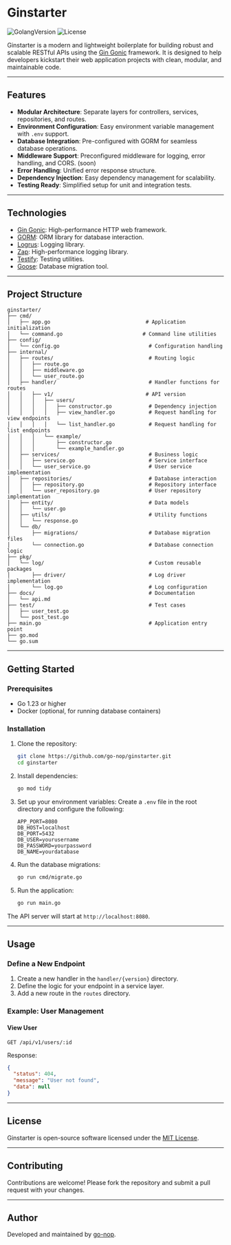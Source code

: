 # Ginstarter
![GolangVersion](https://img.shields.io/github/go-mod/go-version/go-nop/ginstarter)
![License](https://img.shields.io/github/license/go-nop/ginstarter)


Ginstarter is a modern and lightweight boilerplate for building robust and scalable RESTful APIs using the [Gin Gonic](https://github.com/gin-gonic/gin) framework. It is designed to help developers kickstart their web application projects with clean, modular, and maintainable code.

---

## Features
- **Modular Architecture**: Separate layers for controllers, services, repositories, and routes.
- **Environment Configuration**: Easy environment variable management with `.env` support.
- **Database Integration**: Pre-configured with GORM for seamless database operations.
- **Middleware Support**: Preconfigured middleware for logging, error handling, and CORS. (soon)
- **Error Handling**: Unified error response structure.
- **Dependency Injection**: Easy dependency management for scalability.
- **Testing Ready**: Simplified setup for unit and integration tests.

---

## Technologies
- [Gin Gonic](https://github.com/gin-gonic/gin): High-performance HTTP web framework.
- [GORM](https://gorm.io/): ORM library for database interaction.
- [Logrus](https://github.com/sirupsen/logrus): Logging library.
- [Zap](https://github.com/uber-go/zap): High-performance logging library.
- [Testify](https://github.com/stretchr/testify): Testing utilities.
- [Goose](https://github.com/pressly/goose): Database migration tool.

---

## Project Structure
```
ginstarter/
├── cmd/
│   ├── app.go                               # Application initialization
│   └── command.go                          # Command line utilities
├── config/
│   └── config.go                             # Configuration handling
├── internal/
│   ├── routes/                               # Routing logic
│   │   ├── route.go
│   │   ├── middleware.go
│   │   └── user_route.go
│   ├── handler/                              # Handler functions for routes
│   │   ├── v1/                              # API version
│   │   │   ├── users/
│   │   │   │   ├── constructor.go            # Dependency injection
│   │   │   │   ├── view_handler.go           # Request handling for view endpoints
│   │   │   │   └── list_handler.go           # Request handling for list endpoints
│   │   │   └── example/
│   │   │       ├── constructor.go
│   │   │       └── example_handler.go
│   ├── services/                             # Business logic
│   │   ├── service.go                        # Service interface
│   │   └── user_service.go                   # User service implementation
│   ├── repositories/                         # Database interaction
│   │   ├── repository.go                     # Repository interface
│   │   └── user_repository.go                # User repository implementation
│   ├── entity/                               # Data models
│   │   └── user.go
│   ├── utils/                                # Utility functions
│   │   └── response.go
│   └── db/
│       ├── migrations/                       # Database migration files
│       └── connection.go                     # Database connection logic
├── pkg/
│   └── log/                                  # Custom reusable packages
│       ├── driver/                           # Log driver implementation
│       └── log.go                            # Log configuration
├── docs/                                     # Documentation
│   └── api.md
├── test/                                     # Test cases
│   ├── user_test.go
│   └── post_test.go
├── main.go                                   # Application entry point
├── go.mod
└── go.sum
```

---

## Getting Started

### Prerequisites
- Go 1.23 or higher
- Docker (optional, for running database containers)

### Installation

1. Clone the repository:
    ```bash
    git clone https://github.com/go-nop/ginstarter.git
    cd ginstarter
    ```

2. Install dependencies:
    ```bash
    go mod tidy
    ```

3. Set up your environment variables:
    Create a `.env` file in the root directory and configure the following:
    ```env
    APP_PORT=8080
    DB_HOST=localhost
    DB_PORT=5432
    DB_USER=yourusername
    DB_PASSWORD=yourpassword
    DB_NAME=yourdatabase
    ```

4. Run the database migrations:
    ```bash
    go run cmd/migrate.go
    ```

5. Run the application:
    ```bash
    go run main.go
    ```

The API server will start at `http://localhost:8080`.

---

## Usage

### Define a New Endpoint
1. Create a new handler in the `handler/{version}` directory.
2. Define the logic for your endpoint in a service layer.
3. Add a new route in the `routes` directory.

### Example: User Management
#### View User
```http
GET /api/v1/users/:id
```
Response:
```json
{
  "status": 404,
  "message": "User not found",
  "data": null
}
```

---

## License
Ginstarter is open-source software licensed under the [MIT License](LICENSE).

---

## Contributing
Contributions are welcome! Please fork the repository and submit a pull request with your changes.

---

## Author
Developed and maintained by [go-nop](https://github.com/go-nop).
